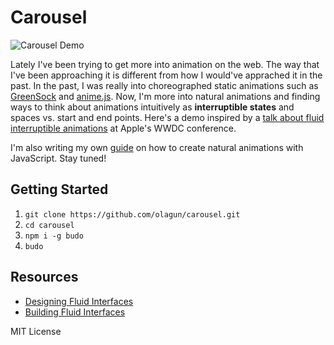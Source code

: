 # Carousel

![Carousel Demo](https://user-images.githubusercontent.com/14913501/207981009-f31afc71-8bd7-4b12-9021-49ba7dd328f7.gif)

Lately I've been trying to get more into animation on the web. The way that I've been approaching it is different from how I would've apprached it in the past. In the past, I was really into choreographed static animations such as [GreenSock](https://greensock.com/) and [anime.js](https://animejs.com/). Now, I'm more into natural animations and finding ways to think about animations intuitively as **interruptible states** and spaces vs. start and end points. Here's a demo inspired by a [talk about fluid interruptible animations](https://developer.apple.com/videos/play/wwdc2018/803/) at Apple's WWDC conference.

I'm also writing my own [guide](https://www.notion.so/olagun/Physically-Based-Animations-in-JavaScript-9431d7bb060848948c761706d47d205c) on how to create natural animations with JavaScript. Stay tuned! 

## Getting Started
1. `git clone https://github.com/olagun/carousel.git`
2. `cd carousel`
3. `npm i -g budo`
4. `budo`

## Resources

- [Designing Fluid Interfaces](https://developer.apple.com/videos/play/wwdc2018/803/)
- [Building Fluid Interfaces](https://medium.com/@nathangitter/building-fluid-interfaces-ios-swift-9732bb934bf5)

MIT License
